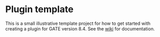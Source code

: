 # Plugin template

This is a small illustrative template project for how to get started with creating a plugin for GATE version 8.4. See the [wiki](https://github.com/GateNLP/template-gateplugin/wiki) for documentation.

